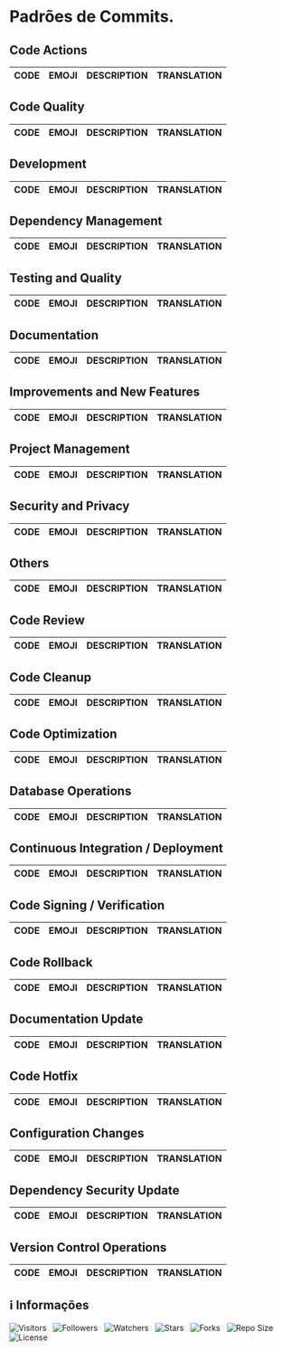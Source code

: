<!-- Título -->
# Padrões de Commits.

## Code Actions

| CODE | EMOJI | DESCRIPTION | TRANSLATION |
| :----| :---: | :---------- | :---------- |

## Code Quality

| CODE | EMOJI | DESCRIPTION | TRANSLATION |
| :----| :---: | :---------- | :---------- |

## Development

| CODE | EMOJI | DESCRIPTION | TRANSLATION |
| :----| :---: | :---------- | :---------- |

## Dependency Management

| CODE | EMOJI | DESCRIPTION | TRANSLATION |
| :----| :---: | :---------- | :---------- |

## Testing and Quality

| CODE | EMOJI | DESCRIPTION | TRANSLATION |
| :----| :---: | :---------- | :---------- |

## Documentation

| CODE | EMOJI | DESCRIPTION | TRANSLATION |
| :----| :---: | :---------- | :---------- |

## Improvements and New Features

| CODE | EMOJI | DESCRIPTION | TRANSLATION |
| :----| :---: | :---------- | :---------- |

## Project Management

| CODE | EMOJI | DESCRIPTION | TRANSLATION |
| :----| :---: | :---------- | :---------- |

## Security and Privacy

| CODE | EMOJI | DESCRIPTION | TRANSLATION |
| :----| :---: | :---------- | :---------- |

## Others

| CODE | EMOJI | DESCRIPTION | TRANSLATION |
| :----| :---: | :---------- | :---------- |

## Code Review

| CODE | EMOJI | DESCRIPTION | TRANSLATION |
| :----| :---: | :---------- | :---------- |

## Code Cleanup

| CODE | EMOJI | DESCRIPTION | TRANSLATION |
| :----| :---: | :---------- | :---------- |

## Code Optimization

| CODE | EMOJI | DESCRIPTION | TRANSLATION |
| :----| :---: | :---------- | :---------- |

## Database Operations

| CODE | EMOJI | DESCRIPTION | TRANSLATION |
| :----| :---: | :---------- | :---------- |

## Continuous Integration / Deployment

| CODE | EMOJI | DESCRIPTION | TRANSLATION |
| :----| :---: | :---------- | :---------- |

## Code Signing / Verification

| CODE | EMOJI | DESCRIPTION | TRANSLATION |
| :----| :---: | :---------- | :---------- |

## Code Rollback

| CODE | EMOJI | DESCRIPTION | TRANSLATION |
| :----| :---: | :---------- | :---------- |

## Documentation Update

| CODE | EMOJI | DESCRIPTION | TRANSLATION |
| :----| :---: | :---------- | :---------- |

## Code Hotfix

| CODE | EMOJI | DESCRIPTION | TRANSLATION |
| :----| :---: | :---------- | :---------- |

## Configuration Changes

| CODE | EMOJI | DESCRIPTION | TRANSLATION |
| :----| :---: | :---------- | :---------- |

## Dependency Security Update

| CODE | EMOJI | DESCRIPTION | TRANSLATION |
| :----| :---: | :---------- | :---------- |

## Version Control Operations

| CODE | EMOJI | DESCRIPTION | TRANSLATION |
| :----| :---: | :---------- | :---------- |

<!-- Informações -->
## &#8505; Informações

![Visitors](https://api.visitorbadge.io/api/visitors?path=Devsgeeknerd%2Fpad-com-che-she-pro-pro&label=Visitantes&labelColor=%23700070&labelStyle=none&countColor=%23000fff&style=plastic&color=%23ffffff "Total de Visitantes")
&nbsp;
![Followers](https://img.shields.io/github/followers/Devsgeeknerd?style=p&label=Seguidores&labelColor=800080&color=000fff "Total de Seguidores")
&nbsp;
![Watchers](https://img.shields.io/github/watchers/Devsgeeknerd/pad-com-che-she-pro-pro?style=p&label=Observadores&labelColor=800080&color=000fff "Total de Observadores")
&nbsp;
![Stars](https://img.shields.io/github/stars/Devsgeeknerd/pad-com-che-she-pro-pro?style=p&label=Estrelas&labelColor=800080&color=000fff "Total de Estrelas")
&nbsp;
![Forks](https://img.shields.io/github/forks/Devsgeeknerd/pad-com-che-she-pro-pro?style=p&label=Bifurcações&labelColor=800080&color=000fff "Total de Bifurcações")
&nbsp;
![Repo Size](https://img.shields.io/github/repo-size/Devsgeeknerd/pad-com-che-she-pro-pro?style=p&label=Tamanho&labelColor=800080&color=000fff "Tamanho do Repositório")
&nbsp;
![License](https://img.shields.io/github/license/Devsgeeknerd/pad-com-che-she-pro-pro?style=p&label=Licença&labelColor=800080&color=000fff "Licença do Repositório")
